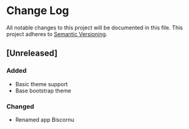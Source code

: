 # Change Log
All notable changes to this project will be documented in this file.
This project adheres to [Semantic Versioning](http://semver.org/).

## [Unreleased]
### Added
- Basic theme support
- Base bootstrap theme

### Changed
- Renamed app Biscornu
